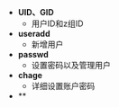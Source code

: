 - **UID、GID**
	- 用户ID和z组ID
- **useradd**
	- 新增用户
- **passwd**
	- 设置密码以及管理用户
- **chage**
	- 详细设置账户密码
- **

<!--stackedit_data:
eyJoaXN0b3J5IjpbLTEzNTgzMjI0NTQsMTYxNjM0ODIyNCwxOT
U3NTkwMzddfQ==
-->
